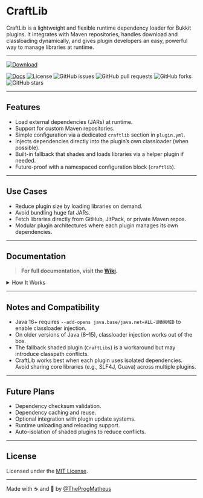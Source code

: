 # CraftLib

CraftLib is a lightweight and flexible runtime dependency loader for Bukkit plugins. It integrates with Maven repositories, handles download and classloading dynamically, and gives plugin developers an easy, powerful way to manage libraries at runtime.

---

[![Download](https://img.shields.io/github/v/release/theprogmatheus/craftlib?label=Download)](https://github.com/theprogmatheus/craftlib/latest)
 
[![Docs](https://img.shields.io/badge/docs-wiki-4AB197)](https://github.com/theprogmatheus/craftlib/wiki)
![License](https://img.shields.io/github/license/theprogmatheus/craftlib)
![GitHub issues](https://img.shields.io/github/issues/theprogmatheus/craftlib)
![GitHub pull requests](https://img.shields.io/github/issues-pr/theprogmatheus/craftlib)
![GitHub forks](https://img.shields.io/github/forks/theprogmatheus/craftlib?style=social)
![GitHub stars](https://img.shields.io/github/stars/theprogmatheus/craftlib?style=social)

---

## Features

* Load external dependencies (JARs) at runtime.
* Support for custom Maven repositories.
* Simple configuration via a dedicated `craftlib` section in `plugin.yml`.
* Injects dependencies directly into the plugin’s own classloader (when possible).
* Built-in fallback that shades and loads libraries via a helper plugin if needed.
* Future-proof with a namespaced configuration block (`craftlib`).

---

## Use Cases

* Reduce plugin size by loading libraries on demand.
* Avoid bundling huge fat JARs.
* Fetch libraries directly from GitHub, JitPack, or private Maven repos.
* Modular plugin architectures where each plugin manages its own dependencies. 

---  
## Documentation

> **For full documentation, visit the [Wiki](https://github.com/theprogmatheus/craftlib/wiki).**

<details>  
  <summary>How It Works</summary>
  
  ---
  
**CraftLib** offers *two mechanisms* for loading libraries:

### 1. Direct Classloader Injection

CraftLib first attempts to inject the resolved libraries directly into the plugin’s classloader using `URLClassLoader.addURL`.

> **Note for Java 16+ users**:
> Due to module restrictions, access to this method is blocked by default.
> You must start your server with:
>
> ```bash
> --add-opens java.base/java.net=ALL-UNNAMED
> ```
>
> This allows CraftLib to inject dependencies cleanly and safely, fully isolated in your plugin’s classloader.

This is the **recommended approach**, as it avoids dependency conflicts and keeps each plugin isolated.

---

### 2. Shaded Plugin Fallback (`CraftLibs`)

If classloader injection is not possible (e.g., no `--add-opens` and `URLClassLoader.addURL` is inaccessible), CraftLib automatically falls back to:

* Resolving and downloading the required libraries.
* Creating a **shaded JAR** (`libraries.jar`) with all the dependencies.
* Registering this JAR as a **separate plugin**, named `CraftLibs`.

Your plugin will then share this runtime helper and access its classes via the shared classloader.

> This fallback is not ideal:
>
> * All plugins share the same set of loaded dependencies.
> * If two plugins require different versions of the same library, **conflicts can happen**.
> * The first-loaded version of a class takes precedence.

Still, this ensures your plugin **can run** even under restricted environments or server setups.

---

## How to Use

### 1. Add CraftLib as a dependency

Declare `CraftLib` in your `plugin.yml` as a `depend`:

```yaml
depend: [CraftLib]
```

This ensures CraftLib is loaded before your plugin and ready to manage libraries.

You don't need to bundle CraftLib with your plugin – just install it on the server like any other plugin.

---

### 2. Declare runtime dependencies

In your `plugin.yml`, declare what libraries your plugin requires using the `craftlib` section:

```yaml
craftlib:
  repositories:
    - https://jitpack.io
    - https://repo.maven.apache.org/maven2
  libraries:
    - org.apache.commons:commons-lang3:3.12.0
    - com.github.User:LibraryName:VERSION
```

CraftLib will resolve and load them automatically before your plugin’s `onEnable()` runs.

---

### 3. Use your dependencies like magic

Once loaded, your plugin can use the libraries as if they were bundled:

```java
import org.apache.commons.lang3.StringUtils;

public class MyAwesomePlugin extends JavaPlugin {
    @Override
    public void onEnable() {
        getLogger().info("Empty? " + StringUtils.isEmpty("CraftLib rocks!"));
    }
}
```

No extra configuration, no need to package them inside your own plugin JAR.

---

## `plugin.yml` Example
  
```yaml
name: "MyAwesomePlugin"
main: "com.example.myplugin.MyAwesomePlugin"
version: "1.0.0"
depend: ["CraftLib"]

craftlib:
  libraries:
    - com.github.User:LibraryName:VERSION
    - org.apache.commons:commons-lang3:3.12.0
    - com.github.LMS5413:inventory-api:v1.0.10
  repositories:
    - https://jitpack.io
    - https://repo.maven.apache.org/maven2
```

</details>

---


## Notes and Compatibility

* Java 16+ requires `--add-opens java.base/java.net=ALL-UNNAMED` to enable classloader injection.
* On older versions of Java (8–15), classloader injection works out of the box.
* The fallback shaded plugin (`CraftLibs`) is a workaround but may introduce classpath conflicts.
* CraftLib works best when each plugin uses isolated dependencies. Avoid sharing core libraries (e.g., SLF4J, Guava) across multiple plugins.

---

## Future Plans

* Dependency checksum validation.
* Dependency caching and reuse.
* Optional integration with plugin update systems.
* Runtime unloading and reloading support.
* Auto-isolation of shaded plugins to reduce conflicts.

---

## License

Licensed under the [MIT License](LICENSE).

---

Made with ☕ and 💙 by [@TheProgMatheus](https://github.com/theprogmatheus)
